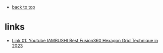 

- [back to top](./README.md)

# links

- [Link 01: Youtube IAMBUSHI Best Fusion360 Hexagon Grid Technique in 2023](https://www.youtube.com/watch?v=EayXBg41U9M)
